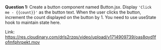 **Question 1:** Create a button component named Button.jsx. Display `'Click me - {{count}}'` as the button text. When the user clicks the button, increment the count displayed on the button by 1. You need to use useState hook to maintain state here.

Link: https://res.cloudinary.com/drls2rzqs/video/upload/v1714909739/oas8qyd1fofmfphrpekt.mov